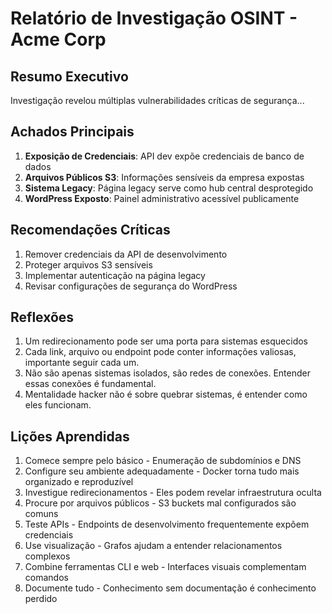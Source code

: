 # Relatório de Investigação OSINT - Acme Corp

## Resumo Executivo
Investigação revelou múltiplas vulnerabilidades críticas de segurança...

## Achados Principais
1. **Exposição de Credenciais**: API dev expõe credenciais de banco de dados
2. **Arquivos Públicos S3**: Informações sensíveis da empresa expostas
3. **Sistema Legacy**: Página legacy serve como hub central desprotegido
4. **WordPress Exposto**: Painel administrativo acessível publicamente

## Recomendações Críticas
1. Remover credenciais da API de desenvolvimento
2. Proteger arquivos S3 sensíveis
3. Implementar autenticação na página legacy
4. Revisar configurações de segurança do WordPress

## Reflexões
1. Um redirecionamento pode ser uma porta para sistemas esquecidos
2. Cada link, arquivo ou endpoint pode conter informações valiosas, importante seguir cada um.
3. Não são apenas sistemas isolados, são redes de conexões. Entender essas conexões é fundamental.
4. Mentalidade hacker não é sobre quebrar sistemas, é entender como eles funcionam.

## Lições Aprendidas
1. Comece sempre pelo básico - Enumeração de subdomínios e DNS
2. Configure seu ambiente adequadamente - Docker torna tudo mais organizado e reproduzível
3. Investigue redirecionamentos - Eles podem revelar infraestrutura oculta
4. Procure por arquivos públicos - S3 buckets mal configurados são comuns
5. Teste APIs - Endpoints de desenvolvimento frequentemente expõem credenciais
6. Use visualização - Grafos ajudam a entender relacionamentos complexos
7. Combine ferramentas CLI e web - Interfaces visuais complementam comandos
8. Documente tudo - Conhecimento sem documentação é conhecimento perdido